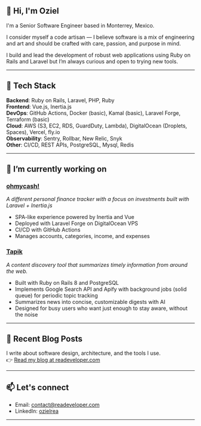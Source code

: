 ## 👋 Hi, I'm Oziel

I'm a Senior Software Engineer based in Monterrey, Mexico.

I consider myself a code artisan — I believe software is a mix of engineering and art and should be crafted with care, passion, and purpose in mind.

I build and lead the development of robust web applications using Ruby on Rails and Laravel but I’m always curious and open to trying new tools.

---

## 🧰 Tech Stack

**Backend**: Ruby on Rails, Laravel, PHP, Ruby  
**Frontend**: Vue.js, Inertia.js  
**DevOps**: GitHub Actions, Docker (basic), Kamal (basic), Laravel Forge, Terraform (basic)  
**Cloud**: AWS (S3, EC2, RDS, GuardDuty, Lambda), DigitalOcean (Droplets, Spaces), Vercel, fly.io  
**Observability**: Sentry, Rollbar, New Relic, Snyk  
**Other**: CI/CD, REST APIs, PostgreSQL, Mysql, Redis

---

## 🧩 I’m currently working on

### [ohmycash!](https://ohmycash.app)
*A different personal finance tracker with a focus on investments built with Laravel + Inertia.js*

- SPA-like experience powered by Inertia and Vue
- Deployed with Laravel Forge on DigitalOcean VPS
- CI/CD with GitHub Actions
- Manages accounts, categories, income, and expenses

### [Tapik](https://tapik.readeveloper.com/)
*A content discovery tool that summarizes timely information from around the web.*

- Built with Ruby on Rails 8 and PostgreSQL
- Implements Google Search API and Apify with background jobs (solid queue) for periodic topic tracking
- Summarizes news into concise, customizable digests with AI
- Designed for busy users who want just enough to stay aware, without the noise


---

## 📘 Recent Blog Posts

I write about software design, architecture, and the tools I use.  
👉 [Read my blog at readeveloper.com](https://readeveloper.com)

---

## 📫 Let's connect

- Email: contact@readeveloper.com  
- LinkedIn: [ozielrea](https://linkedin.com/in/ozielrea)

---


<!--
**Rea97/rea97** is a ✨ _special_ ✨ repository because its `README.md` (this file) appears on your GitHub profile.

Here are some ideas to get you started:

- 🔭 I’m currently working on ...
- 🌱 I’m currently learning ...
- 👯 I’m looking to collaborate on ...
- 🤔 I’m looking for help with ...
- 💬 Ask me about ...
- 📫 How to reach me: ...
- 😄 Pronouns: ...
- ⚡ Fun fact: ...
-->
